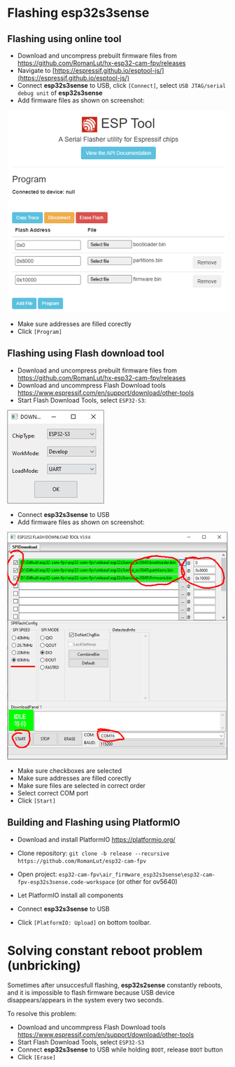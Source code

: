 # Flashing esp32s3sense

## Flashing using online tool

* Download and uncompress prebuilt firmware files from https://github.com/RomanLut/hx-esp32-cam-fpv/releases
* Navigate to [https://espressif.github.io/esptool-js/](https://espressif.github.io/esptool-js/)
* Connect **esp32s3sense** to USB, click ```[Connect]```, select ```USB JTAG/serial debug unit``` of **esp32s3sense**
* Add firmware files as shown on screenshot:
 
![alt text](images/espwebtool_s3sense.png "espwebtool_s3sense.png")

* Make sure addresses are filled corectly
* Click ```[Program]```

## Flashing using Flash download tool

* Download and uncompress prebuilt firmware files from https://github.com/RomanLut/hx-esp32-cam-fpv/releases
* Download and uncommpress Flash Download tools https://www.espressif.com/en/support/download/other-tools
* Start Flash Download Tools, select ```ESP32-S3```:

![alt text](images/flash_download_tool_esp32s3.png "flash_download_tool_esp32s3.png")
 
* Connect **esp32s3sense** to USB
* Add firmware files as shown on screenshot:
 
![alt text](images/flash_download_tool_files_s3sense.png "flash_download_tool_files_s3sense.png")

* Make sure checkboxes are selected
* Make sure addresses are filled corectly
* Make sure files are selected in correct order
* Select correct COM port
* Click ```[Start]```


## Building and Flashing using PlatformIO

* Download and install PlatformIO https://platformio.org/
 
* Clone repository: ```git clone -b release --recursive https://github.com/RomanLut/esp32-cam-fpv```

* Open project: ```esp32-cam-fpv\air_firmware_esp32s3sense\esp32-cam-fpv-esp32s3sense.code-workspace```  (or other for ov5640)

* Let PlatformIO install all components

* Connect **esp32s3sense** to USB

* Click ```[PlatformIO: Upload]``` on bottom toolbar.


# Solving constant reboot problem (unbricking)

Sometimes after unsuccesfull flashing, **esp32s2sense** constantly reboots, and it is impossible to flash firmware because USB device disappears/appears in the system every two seconds.

To resolve this problem:
* Download and uncommpress Flash Download tools https://www.espressif.com/en/support/download/other-tools
* Start Flash Download Tools, select ```ESP32-S3```
* Connect **esp32s3sense** to USB while holding ```BOOT```, release ```BOOT``` button
* Click ```[Erase]```

